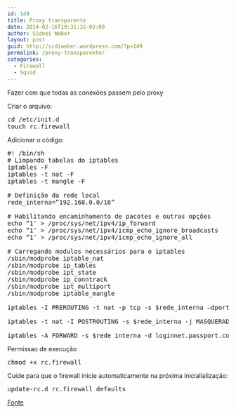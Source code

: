 ```yaml
---
id: 149
title: Proxy transparente
date: 2014-02-16T19:31:32-03:00
author: Sidnei Weber
layout: post
guid: http://sidiweber.wordpress.com/?p=149
permalink: /proxy-transparente/
categories:
  - Firewall
  - Squid
---
```

Fazer com que todas as conexões passem pelo proxy

Criar o arquivo:

<pre>cd /etc/init.d
touch rc.firewall</pre>

Adicionar o código:

<pre>#! /bin/sh
# Limpando tabelas do iptables
iptables -F
iptables -t nat -F
iptables -t mangle -F

# Definição da rede local
rede_interna=”192.168.0.0/16”

# Habilitando encaminhamento de pacotes e outras opções
echo “1″ &gt; /proc/sys/net/ipv4/ip_forward
echo “1″ &gt; /proc/sys/net/ipv4/icmp_echo_ignore_broadcasts
echo “1″ &gt; /proc/sys/net/ipv4/icmp_echo_ignore_all

# Carregando modulos necessários para o iptables
/sbin/modprobe iptable_nat
/sbin/modprobe ip_tables
/sbin/modprobe ipt_state
/sbin/modprobe ip_conntrack
/sbin/modprobe ipt_multiport
/sbin/modprobe iptable_mangle

iptables -I PREROUTING -t nat -p tcp -s $rede_interna –dport 80 -j REDIRECT –to-port 3128

iptables -t nat -I POSTROUTING -s $rede_interna -j MASQUERADE

iptables -A FORWARD -s $rede_interna -d loginnet.passport.com -j REJECT</pre>

Permissao de execução

<pre>chmod +x rc.firewall</pre>

Cuide para que o firewall inicie automaticamente na próxima inicialialização:

<pre>update-rc.d rc.firewall defaults</pre>

<a href="http://www.asteriskdocs.com.br/blog/instalando-e-configurando-squid-transparente-no-gnulinux-debian-e-derivados/" target="_blank">Fonte</a>